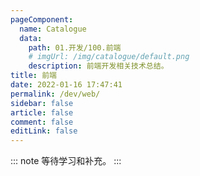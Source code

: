 ```yaml
---
pageComponent: 
  name: Catalogue
  data: 
    path: 01.开发/100.前端
    # imgUrl: /img/catalogue/default.png
    description: 前端开发相关技术总结。
title: 前端
date: 2022-01-16 17:47:41
permalink: /dev/web/
sidebar: false
article: false
comment: false
editLink: false
---
```


::: note
等待学习和补充。
:::